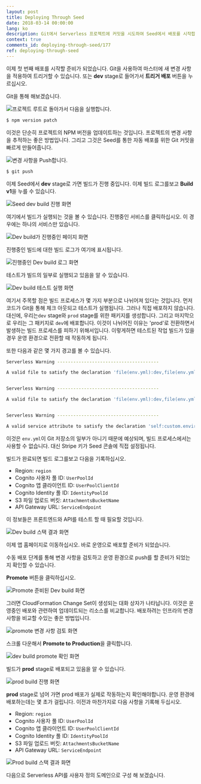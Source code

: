 ```yaml
---
layout: post
title: Deploying Through Seed
date: 2018-03-14 00:00:00
lang: ko
description: Git에서 Serverless 프로젝트에 커밋을 시도하여 Seed에서 배포를 시작합니다. Seed 콘솔에서 빌드 로그를보고 CloudFormation 출력을 볼 수 있습니다.
context: true
comments_id: deploying-through-seed/177
ref: deploying-through-seed
---
```


이제 첫 번째 배포를 시작할 준비가 되었습니다. Git을 사용하여 마스터에 새 변경 사항을 적용하여 트리거할 수 있습니다. 또는 **dev** stage로 들어가서 **트리거 배포** 버튼을 누르십시오.

Git을 통해 해보겠습니다.

<img class="code-marker" src="/assets/s.png" />프로젝트 루트로 돌아가서 다음을 실행합니다.

``` bash
$ npm version patch
```

이것은 단순히 프로젝트의 NPM 버전을 업데이트하는 것입니다. 프로젝트의 변경 사항을 추적하는 좋은 방법입니다. 그리고 그것은 Seed를 통한 자동 배포를 위한 Git 커밋을 빠르게 만들어줍니다.

<img class="code-marker" src="/assets/s.png" />변경 사항을 Push합니다.

``` bash
$ git push
```

이제 Seed에서 **dev** stage로 가면 빌드가 진행 중입니다. 이제 빌드 로그를보고 **Build v1**을 누를 수 있습니다.

![Seed dev build 진행 화면](/assets/part2/seed-dev-build-in-progress.png)

여기에서 빌드가 실행되는 것을 볼 수 있습니다. 진행중인 서비스를 클릭하십시오. 이 경우에는 하나의 서비스만 있습니다.

![Dev build가 진행중인 페이지 화면](/assets/part2/dev-build-page-in-progress.png)

진행중인 빌드에 대한 빌드 로그가 여기에 표시됩니다.

![진행중인 Dev build 로그 화면](/assets/part2/dev-build-logs-in-progress.png)

테스트가 빌드의 일부로 실행되고 있음을 알 수 있습니다.

![Dev build 테스트 실행 화면](/assets/part2/dev-build-run-tests.png)

여기서 주목할 점은 빌드 프로세스가 몇 가지 부분으로 나뉘어져 있다는 것입니다. 먼저 코드가 Git을 통해 체크 아웃되고 테스트가 실행됩니다. 그러나 직접 배포하지 않습니다. 대신에, 우리는`dev` stage와 `prod` stage를 위한 패키지를 생성합니다. 그리고 마지막으로 우리는 그 패키지로 `dev`에 배포합니다. 이것이 나뉘어진 이유는 'prod'로 전환하면서 발생하는 빌드 프로세스를 피하기 위해서입니다. 이렇게하면 테스트된 작업 빌드가 있을 경우 운영 환경으로 전환할 때 작동하게 됩니다.

또한 다음과 같은 몇 가지 경고를 볼 수 있습니다.


``` bash
Serverless Warning --------------------------------------

A valid file to satisfy the declaration 'file(env.yml):dev,file(env.yml):default' could not be found.


Serverless Warning --------------------------------------

A valid file to satisfy the declaration 'file(env.yml):dev,file(env.yml):default' could not be found.


Serverless Warning --------------------------------------

A valid service attribute to satisfy the declaration 'self:custom.environment.stripeSecretKey' could not be found.
```

이것은 `env.yml`이 Git 저장소의 일부가 아니기 때문에 예상되며, 빌드 프로세스에서는 사용할 수 없습니다. 대신 Stripe 키가 Seed 콘솔에 직접 설정됩니다.

빌드가 완료되면 빌드 로그를보고 다음을 기록하십시오.

- Region: `region`
- Cognito 사용자 풀 ID: `UserPoolId`
- Cognito 앱 클라이언트 ID: `UserPoolClientId`
- Cognito Identity 풀 ID: `IdentityPoolId`
- S3 파일 업로드 버킷: `AttachmentsBucketName`
- API Gateway URL: `ServiceEndpoint`

이 정보들은 프론트엔드와 API를 테스트 할 때 필요할 것입니다.

![Dev build 스택 결과 화면](/assets/part2/dev-build-stack-output.png)

이제 앱 홈페이지로 이동하십시오. 바로 운영으로 배포할 준비가 되었습니다.

수동 배포 단계를 통해 변경 사항을 검토하고 운영 환경으로 push를 할 준비가 되었는지 확인할 수 있습니다.


**Promote** 버튼을 클릭하십시오.

![Promote 준비된 Dev build 화면](/assets/part2/dev-build-ready-to-promote.png)

그러면 CloudFormation Change Set이 생성되는 대화 상자가 나타납니다. 이것은 운영중인 배포와 관련하여 업데이트되는 리소스를 비교합니다. 배포하려는 인프라의 변경 사항을 비교할 수있는 좋은 방법입니다.

![promote 변경 사항 검토 화면](/assets/part2/review-promote-change-set.png)

스크롤 다운해서 **Promote to Production**을 클릭합니다.

![dev build promote 확인 화면](/assets/part2/confirm-promote-dev-build.png)

빌드가 **prod** stage로 배포되고 있음을 알 수 있습니다.

![prod build 진행 화면](/assets/part2/prod-build-in-progress.png)

**prod** stage로 넘어 가면 prod 배포가 실제로 작동하는지 확인해야합니다. 운영 환경에 배포하는데는 몇 초가 걸립니다. 이전과 마찬가지로 다음 사항을 기록해 두십시오.

- Region: `region`
- Cognito 사용자 풀 ID: `UserPoolId`
- Cognito 앱 클라이언트 ID: `UserPoolClientId`
- Cognito Identity 풀 ID: `IdentityPoolId`
- S3 파일 업로드 버킷: `AttachmentsBucketName`
- API Gateway URL: `ServiceEndpoint`

![Prod build 스택 결과 화면](/assets/part2/prod-build-stack-output.png)

다음으로 Serverless API를 사용자 정의 도메인으로 구성 해 보겠습니다.
